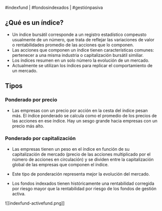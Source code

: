 #indexfund | #fondosindexados | #gestiónpasiva

## ¿Qué es un índice?
- Un índice bursátil corresponde a un registro estadístico compeusto usualmente de un número, que trata de reflejar las variaciones de valor o rentabilidades promedio de las acciones que lo componen.
- Las acciones que componen un índice tienen características comunes: pertenecer a una misma industria o capitalización bursátil similiar.
- Los índices resumen en un solo número la evolución de un mercado.
- Actualmente se utilizan los índices para replicar el comportamiento de un mercado.

## Tipos
### Ponderado por precio
- Las empresas con un precio por acción en la cesta del índice pesan más. El índice ponderado se calcula como el promedio de los precios de las acciones en ese índice. Hay un sesgo grande hacia empresas con un precio más alto.

### Ponderado por capitalización
- Las empresas tienen un peso en el índice en función de su capitalización de mercado (precio de las acciones multiplicado por el número de acciones en circulación) y se dividen entre la capitalización global de las empresas que componen el índice.
- Este tipo de ponderación representa mejor la evolución del mercado.

- Los fondos indexados tienen históricamente una rentabilidad corregida por riesgo mayor que la rentabilidad por riesgo de los fondos de gestión activa.

![[indexfund-activefund.png]]
